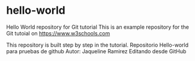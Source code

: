 # hello-world
Hello World repository for Git tutorial
This is an example repository for the Git tutoial on https://www.w3schools.com

This repository is built step by step in the tutorial.
Repositorio Hello-world para pruebas de github
Autor: Jaqueline Ramirez 
Editando desde GitHub
